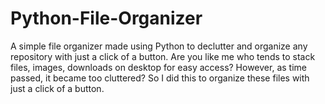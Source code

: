 # Python-File-Organizer
A simple file organizer made using Python to declutter and organize any repository with just a click of a button. Are you like me who tends to stack files, images, downloads on desktop for easy access? However, as time passed, it became too cluttered? So I did this to organize these files with just a click of a button. 
